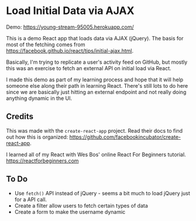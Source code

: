 # Load Initial Data via AJAX
Demo: https://young-stream-95005.herokuapp.com/

This is a demo React app that loads data via AJAX (jQuery). The basis for most
of the fetching comes from https://facebook.github.io/react/tips/initial-ajax.html.

Basically, I'm trying to replicate a user's activity feed on GitHub, but mostly
this was an exercise to fetch an external API on initial load via React.

I made this demo as part of my learning process and hope that it will help someone
else along their path in learning React. There's still lots to do here since we
are basically just hitting an external endpoint and not really doing anything
dynamic in the UI.

## Credits
This was made with the `create-react-app` project. Read their docs to find out
how this is organized: https://github.com/facebookincubator/create-react-app.

I learned all of my React with Wes Bos' online React For Beginners tutorial.
https://reactforbeginners.com

## To Do
* Use `fetch()` API instead of jQuery - seems a bit much to load jQuery just for a
API call.
* Create a filter allow users to fetch certain types of data
* Create a form to make the username dynamic
